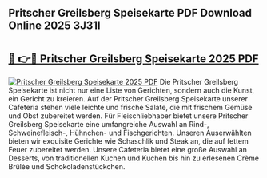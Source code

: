 ## Pritscher Greilsberg Speisekarte PDF Download Online 2025 3J31l

# <h2><a href="http://gc7dmz.nevu.top/?p=Pritscher+Greilsberg+Speisekarte">🔗 👉🔴 Pritscher Greilsberg Speisekarte 2025 PDF</a></h2>

[![Pritscher Greilsberg Speisekarte 2025 PDF](https://i.imgur.com/dBaPXMq.png)](http://gc7dmz.nevu.top/?p=Pritscher+Greilsberg+Speisekarte)
Die Pritscher Greilsberg Speisekarte ist nicht nur eine Liste von Gerichten, sondern auch die Kunst, ein Gericht zu kreieren. Auf der Pritscher Greilsberg Speisekarte unserer Cafeteria stehen viele leichte und frische Salate, die mit frischem Gemüse und Obst zubereitet werden. Für Fleischliebhaber bietet unsere Pritscher Greilsberg Speisekarte eine umfangreiche Auswahl an Rind-, Schweinefleisch-, Hühnchen- und Fischgerichten. Unseren Auserwählten bieten wir exquisite Gerichte wie Schaschlik und Steak an, die auf fettem Feuer zubereitet werden. Unsere Cafeteria bietet eine große Auswahl an Desserts, von traditionellen Kuchen und Kuchen bis hin zu erlesenen Crème Brûlée und Schokoladenstückchen.
